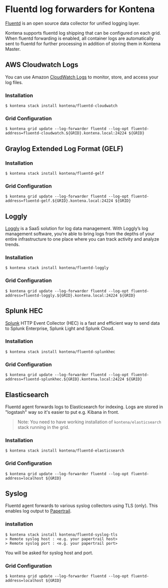 # Fluentd log forwarders for Kontena

[Fluentd](http://www.fluentd.org/) is an open source data collector for unified logging layer.

Kontena supports fluentd log shipping that can be configured on each grid. When fluentd forwarding is enabled, all container logs are automatically sent to fluentd for further processing in addition of storing them in Kontena Master.

## AWS Cloudwatch Logs

You can use Amazon [CloudWatch Logs](http://docs.aws.amazon.com/AmazonCloudWatch/latest/logs/WhatIsCloudWatchLogs.html) to monitor, store, and access your log files.

### Installation

```
$ kontena stack install kontena/fluentd-cloudwatch
```

### Grid Configuration

```
$ kontena grid update --log-forwarder fluentd --log-opt fluentd-address=fluentd-cloudwatch.${GRID}.kontena.local:24224 ${GRID}
```

## Graylog Extended Log Format (GELF)

### Installation

```
$ kontena stack install kontena/fluentd-gelf
```

### Grid Configuration

```
$ kontena grid update --log-forwarder fluentd --log-opt fluentd-address=fluentd-gelf.${GRID}.kontena.local:24224 ${GRID}
```

## Loggly

[Loggly](https://www.loggly.com/) is a SaaS solution for log data management. With Loggly’s log management software, you’re able to bring logs from the depths of your entire infrastructure to one place where you can track activity and analyze trends.

### Installation

```
$ kontena stack install kontena/fluentd-loggly
```

### Grid Configuration

```
$ kontena grid update --log-forwarder fluentd --log-opt fluentd-address=fluentd-loggly.${GRID}.kontena.local:24224 ${GRID}
```

## Splunk HEC

[Splunk](https://www.splunk.com/) HTTP Event Collector (HEC) is a fast and efficient way to send data to Splunk Enterprise, Splunk Light and Splunk Cloud.

### Installation

```
$ kontena stack install kontena/fluentd-splunkhec
```

### Grid Configuration

```
$ kontena grid update --log-forwarder fluentd --log-opt fluentd-address=fluentd-splunkhec.${GRID}.kontena.local:24224 ${GRID}
```

## Elasticsearch

Fluentd agent forwards logs to Elasticsearch for indexing. Logs are stored in "logstash" way so it's easier to put e.g. Kibana in front.

> Note: You need to have working installation of `kontena/elasticsearch` stack running in the grid.

### Installation

```
$ kontena stack install kontena/fluentd-elasticsearch
```

### Grid Configuration

```
$ kontena grid update --log-forwarder fluentd --log-opt fluentd-address=localhost ${GRID}
```

## Syslog

Fluentd agent forwards to various syslog collectors using TLS (only). This enables log output to [Papertrail](https://papertrailapp.com).

### installation

```
$ kontena stack install kontena/fluentd-syslog-tls
> Remote syslog host : <e.g. your papertrail host>
> Remote syslog port : <e.g. your papertrail port>
```

You will be asked for syslog host and port.

### Grid Configuration

```
$ kontena grid update --log-forwarder fluentd --log-opt fluentd-address=localhost ${GRID}
```
